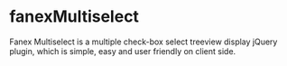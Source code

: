 fanexMultiselect
================

Fanex Multiselect is a multiple check-box select treeview display jQuery plugin, which is simple, easy and user friendly on client side.
